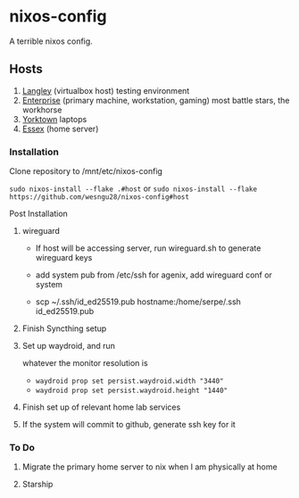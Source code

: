 # nixos-config

A terrible nixos config.

## Hosts

1. [Langley](https://en.wikipedia.org/wiki/USS_Langley_(CV-1)) (virtualbox host)
  testing environment
3. [Enterprise](https://en.wikipedia.org/wiki/USS_Enterprise_(CV-6)) (primary machine, workstation, gaming)
  most battle stars, the workhorse
4. [Yorktown](https://en.wikipedia.org/wiki/USS_Yorktown_(CV-5))
   laptops
6. [Essex](https://en.wikipedia.org/wiki/USS_Essex_(CV-9)) (home server)

### Installation

Clone repository to /mnt/etc/nixos-config

`sudo nixos-install --flake .#host` or `sudo nixos-install --flake  https://github.com/wesngu28/nixos-config#host`

Post Installation

1. wireguard

    - If host will be accessing server, run wireguard.sh to generate wireguard keys

    - add system pub from /etc/ssh for agenix, add wireguard conf or system

    - scp ~/.ssh/id_ed25519.pub hostname:/home/serpe/.ssh
id_ed25519.pub

2. Finish Syncthing setup

3. Set up waydroid, and run

    whatever the monitor resolution is
    - `waydroid prop set persist.waydroid.width "3440"`
    - `waydroid prop set persist.waydroid.height "1440"`

4. Finish set up of relevant home lab services

5. If the system will commit to github, generate ssh key for it

### To Do

1. Migrate the primary home server to nix when I am physically at home

2. Starship